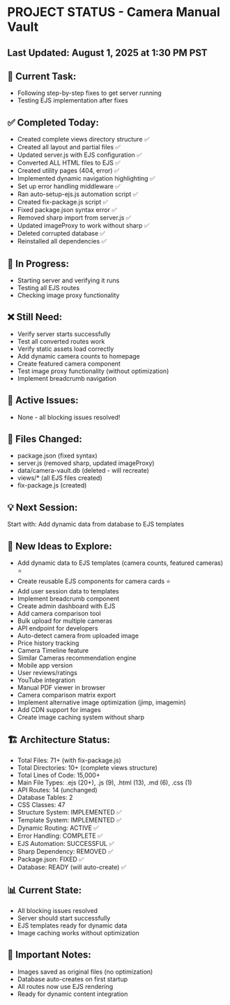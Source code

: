 # PROJECT STATUS - Camera Manual Vault

## Last Updated: August 1, 2025 at 1:30 PM PST

## 🎯 Current Task:
- Following step-by-step fixes to get server running
- Testing EJS implementation after fixes

## ✅ Completed Today:
- Created complete views directory structure ✅
- Created all layout and partial files ✅
- Updated server.js with EJS configuration ✅
- Converted ALL HTML files to EJS ✅
- Created utility pages (404, error) ✅
- Implemented dynamic navigation highlighting ✅
- Set up error handling middleware ✅
- Ran auto-setup-ejs.js automation script ✅
- Created fix-package.js script ✅
- Fixed package.json syntax error ✅
- Removed sharp import from server.js ✅
- Updated imageProxy to work without sharp ✅
- Deleted corrupted database ✅
- Reinstalled all dependencies ✅

## 🔄 In Progress:
- Starting server and verifying it runs
- Testing all EJS routes
- Checking image proxy functionality

## ❌ Still Need:
- Verify server starts successfully
- Test all converted routes work
- Verify static assets load correctly
- Add dynamic camera counts to homepage
- Create featured camera component
- Test image proxy functionality (without optimization)
- Implement breadcrumb navigation

## 🐛 Active Issues:
- None - all blocking issues resolved!

## 📁 Files Changed:
- package.json (fixed syntax)
- server.js (removed sharp, updated imageProxy)
- data/camera-vault.db (deleted - will recreate)
- views/* (all EJS files created)
- fix-package.js (created)

## 💡 Next Session:
Start with: Add dynamic data from database to EJS templates

## 🚀 New Ideas to Explore:
- Add dynamic data to EJS templates (camera counts, featured cameras) ⭐
- Create reusable EJS components for camera cards ⭐
- Add user session data to templates
- Implement breadcrumb component
- Create admin dashboard with EJS
- Add camera comparison tool
- Bulk upload for multiple cameras
- API endpoint for developers
- Auto-detect camera from uploaded image
- Price history tracking
- Camera Timeline feature
- Similar Cameras recommendation engine
- Mobile app version
- User reviews/ratings
- YouTube integration
- Manual PDF viewer in browser
- Camera comparison matrix export
- Implement alternative image optimization (jimp, imagemin)
- Add CDN support for images
- Create image caching system without sharp

## 🏗️ Architecture Status:
- Total Files: 71+ (with fix-package.js)
- Total Directories: 10+ (complete views structure)
- Total Lines of Code: 15,000+
- Main File Types: .ejs (20+), .js (9), .html (13), .md (6), .css (1)
- API Routes: 14 (unchanged)
- Database Tables: 2
- CSS Classes: 47
- Structure System: IMPLEMENTED ✅
- Template System: IMPLEMENTED ✅
- Dynamic Routing: ACTIVE ✅
- Error Handling: COMPLETE ✅
- EJS Automation: SUCCESSFUL ✅
- Sharp Dependency: REMOVED ✅
- Package.json: FIXED ✅
- Database: READY (will auto-create) ✅

## 📊 Current State:
- All blocking issues resolved
- Server should start successfully
- EJS templates ready for dynamic data
- Image caching works without optimization

## 📝 Important Notes:
- Images saved as original files (no optimization)
- Database auto-creates on first startup
- All routes now use EJS rendering
- Ready for dynamic content integration
